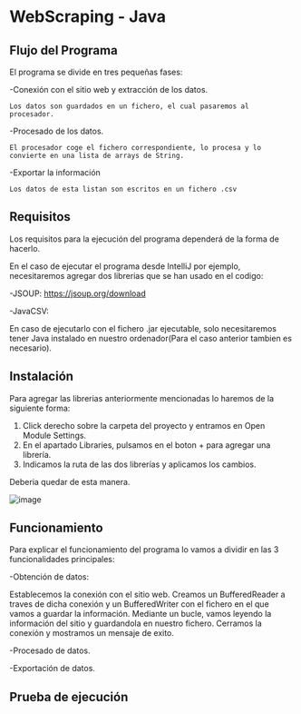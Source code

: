 # WebScraping - Java

## Flujo del Programa

El programa se divide en tres pequeñas fases:

  -Conexión con el sitio web y extracción de los datos.
  
    Los datos son guardados en un fichero, el cual pasaremos al procesador.
    
  -Procesado de los datos.  
  
    El procesador coge el fichero correspondiente, lo procesa y lo convierte en una lista de arrays de String.
    
  -Exportar la información
  
    Los datos de esta listan son escritos en un fichero .csv
  

## Requisitos

Los requisitos para la ejecución del programa dependerá de la forma de hacerlo.

En el caso de ejecutar el programa desde IntelliJ por ejemplo, necesitaremos agregar dos librerias que se han usado en el codigo:

  -JSOUP: https://jsoup.org/download
  
  -JavaCSV:
  
En caso de ejecutarlo con el fichero .jar ejecutable, solo necesitaremos tener Java instalado en nuestro ordenador(Para el caso anterior tambien es necesario).

## Instalación

Para agregar las librerias anteriormente mencionadas lo haremos de la siguiente forma:

1) Click derecho sobre la carpeta del proyecto y entramos en Open Module Settings.
2) En el apartado Libraries, pulsamos en el boton + para agregar una librería.
3) Indicamos la ruta de las dos librerías y aplicamos los cambios.

Deberia quedar de esta manera.

![image](https://user-images.githubusercontent.com/81249604/116101138-dfd89c00-a6ad-11eb-8fc7-80344080eb70.png)


## Funcionamiento

Para explicar el funcionamiento del programa lo vamos a dividir en las 3 funcionalidades principales:

-Obtención de datos:
  
  Establecemos la conexión con el sitio web. Creamos un BufferedReader a traves de dicha conexión y un BufferedWriter con el fichero en el que vamos a guardar la información.
  Mediante un bucle, vamos leyendo la información del sitio y guardandola en nuestro fichero. Cerramos la conexión y mostramos un mensaje de exito.

-Procesado de datos.

-Exportación de datos.

## Prueba de ejecución


